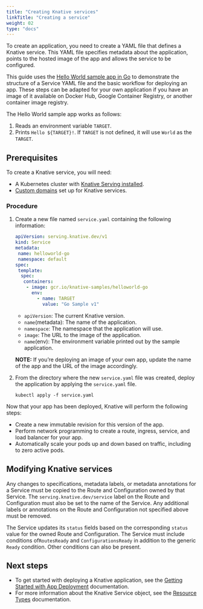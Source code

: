 ```yaml
---
title: "Creating Knative services"
linkTitle: "Creating a service"
weight: 02
type: "docs"
---
```


To create an application, you need to create a YAML file that defines a Knative service. This YAML file specifies metadata about the application, points to the hosted image of the app and allows the service to be configured.

This guide uses the [Hello World sample app in Go](../samples/hello-world/helloworld-go) to demonstrate the structure of a Service YAML file and the basic workflow for deploying an app. These steps can be adapted for your own application if you have an image of it available on Docker Hub, Google Container Registry, or another container image registry.

The Hello World sample app works as follows:
1. Reads an environment variable `TARGET`.
2. Prints `Hello ${TARGET}!`. If `TARGET` is not defined, it will use `World` as the `TARGET`.

## Prerequisites

To create a Knative service, you will need:
* A Kubernetes cluster with [Knative Serving installed](../../install).
* [Custom domains](../using-a-custom-domain/) set up for Knative services.

### Procedure

1. Create a new file named `service.yaml` containing the following information:

    ```yaml
    apiVersion: serving.knative.dev/v1
    kind: Service
    metadata:
     name: helloworld-go
     namespace: default
    spec:
     template:
      spec:
       containers:
        - image: gcr.io/knative-samples/helloworld-go
          env:
            - name: TARGET
              value: "Go Sample v1"
    ```
    * `apiVersion`: The current Knative version.
    * `name`(metadata): The name of the application.
    * `namespace`: The namespace that the application will use.
    * `image`: The URL to the image of the application.
    * `name`(env): The environment variable printed out by the sample application.

    **NOTE:** If you’re deploying an image of your own app, update the name of the app and the URL of the image accordingly.

1. From the directory where the new `service.yaml` file was created, deploy the application by applying the `service.yaml` file.

    ```
    kubectl apply -f service.yaml
    ```

Now that your app has been deployed, Knative will perform the following steps:

* Create a new immutable revision for this version of the app.
* Perform network programming to create a route, ingress, service, and load balancer for your app.
* Automatically scale your pods up and down based on traffic, including to zero active pods.

## Modifying Knative services

Any changes to specifications, metadata labels, or metadata annotations for a Service must be copied to the Route and Configuration owned by that Service. The `serving.knative.dev/service` label on the Route and Configuration must also be set to the name of the Service. Any additional labels or annotations on the Route and Configuration not specified above must be removed.

The Service updates its `status` fields based on the corresponding `status` value for the owned Route and Configuration.
The Service must include conditions of`RoutesReady` and `ConfigurationsReady` in addition to the generic `Ready` condition. Other conditions can also be present.

## Next steps

* To get started with deploying a Knative application, see the [Getting Started with App Deployment](../getting-started-knative-app/) documentation.
* For more information about the Knative Service object, see the [Resource Types](https://github.com/knative/specs/blob/main/specs/serving/overview.md) documentation.
